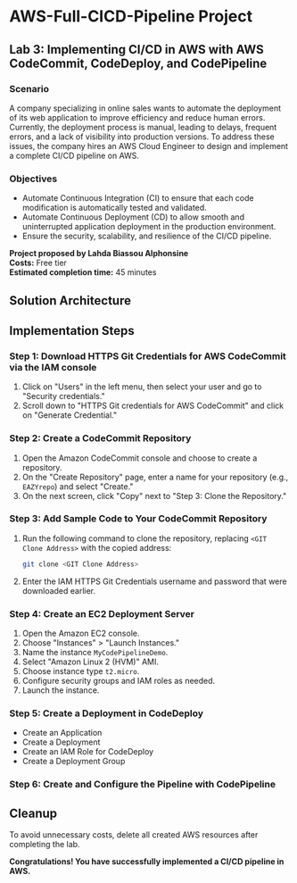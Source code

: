 # AWS-Full-CICD-Pipeline Project

## Lab 3: Implementing CI/CD in AWS with AWS CodeCommit, CodeDeploy, and CodePipeline

### Scenario
A company specializing in online sales wants to automate the deployment of its web application to improve efficiency and reduce human errors. Currently, the deployment process is manual, leading to delays, frequent errors, and a lack of visibility into production versions. To address these issues, the company hires an AWS Cloud Engineer to design and implement a complete CI/CD pipeline on AWS.

### Objectives
- Automate Continuous Integration (CI) to ensure that each code modification is automatically tested and validated.
- Automate Continuous Deployment (CD) to allow smooth and uninterrupted application deployment in the production environment.
- Ensure the security, scalability, and resilience of the CI/CD pipeline.

**Project proposed by Lahda Biassou Alphonsine**  
**Costs:** Free tier  
**Estimated completion time:** 45 minutes  

## Solution Architecture

## Implementation Steps

### Step 1: Download HTTPS Git Credentials for AWS CodeCommit via the IAM console
1. Click on "Users" in the left menu, then select your user and go to "Security credentials."
2. Scroll down to "HTTPS Git credentials for AWS CodeCommit" and click on "Generate Credential."

### Step 2: Create a CodeCommit Repository
1. Open the Amazon CodeCommit console and choose to create a repository.
2. On the "Create Repository" page, enter a name for your repository (e.g., `EAZYrepo`) and select "Create."
3. On the next screen, click "Copy" next to "Step 3: Clone the Repository."

### Step 3: Add Sample Code to Your CodeCommit Repository
1. Run the following command to clone the repository, replacing `<GIT Clone Address>` with the copied address:
   ```bash
   git clone <GIT Clone Address>
   ```
2. Enter the IAM HTTPS Git Credentials username and password that were downloaded earlier.

### Step 4: Create an EC2 Deployment Server
1. Open the Amazon EC2 console.
2. Choose "Instances" > "Launch Instances."
3. Name the instance `MyCodePipelineDemo`.
4. Select "Amazon Linux 2 (HVM)" AMI.
5. Choose instance type `t2.micro`.
6. Configure security groups and IAM roles as needed.
7. Launch the instance.

### Step 5: Create a Deployment in CodeDeploy
- Create an Application
- Create a Deployment
- Create an IAM Role for CodeDeploy
- Create a Deployment Group

### Step 6: Create and Configure the Pipeline with CodePipeline

## Cleanup
To avoid unnecessary costs, delete all created AWS resources after completing the lab.

**Congratulations! You have successfully implemented a CI/CD pipeline in AWS.**
